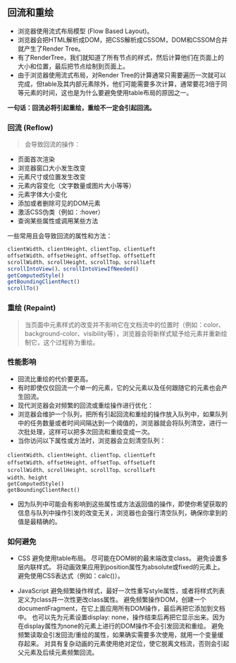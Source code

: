 ## 回流和重绘

- 浏览器使用流式布局模型 (Flow Based Layout)。
- 浏览器会把HTML解析成DOM，把CSS解析成CSSOM，DOM和CSSOM合并就产生了Render Tree。
- 有了RenderTree，我们就知道了所有节点的样式，然后计算他们在页面上的大小和位置，最后把节点绘制到页面上。
- 由于浏览器使用流式布局，对Render Tree的计算通常只需要遍历一次就可以完成，但table及其内部元素除外，他们可能需要多次计算，通常要花3倍于同等元素的时间，这也是为什么要避免使用table布局的原因之一。

**一句话：回流必将引起重绘，重绘不一定会引起回流。**

### 回流 (Reflow)
>会导致回流的操作：
- 页面首次渲染
- 浏览器窗口大小发生改变
- 元素尺寸或位置发生改变
- 元素内容变化（文字数量或图片大小等等）
- 元素字体大小变化
- 添加或者删除可见的DOM元素
- 激活CSS伪类（例如：:hover）
- 查询某些属性或调用某些方法

一些常用且会导致回流的属性和方法：
```js
clientWidth、clientHeight、clientTop、clientLeft
offsetWidth、offsetHeight、offsetTop、offsetLeft
scrollWidth、scrollHeight、scrollTop、scrollLeft
scrollIntoView()、scrollIntoViewIfNeeded()
getComputedStyle()
getBoundingClientRect()
scrollTo()
```

### 重绘 (Repaint)
>当页面中元素样式的改变并不影响它在文档流中的位置时（例如：color、background-color、visibility等），浏览器会将新样式赋予给元素并重新绘制它，这个过程称为重绘。


### 性能影响
- 回流比重绘的代价要更高。
- 有时即使仅仅回流一个单一的元素，它的父元素以及任何跟随它的元素也会产生回流。
- 现代浏览器会对频繁的回流或重绘操作进行优化：
- 浏览器会维护一个队列，把所有引起回流和重绘的操作放入队列中，如果队列中的任务数量或者时间间隔达到一个阈值的，浏览器就会将队列清空，进行一次批处理，这样可以把多次回流和重绘变成一次。
- 当你访问以下属性或方法时，浏览器会立刻清空队列：
```
clientWidth、clientHeight、clientTop、clientLeft
offsetWidth、offsetHeight、offsetTop、offsetLeft
scrollWidth、scrollHeight、scrollTop、scrollLeft
width、height
getComputedStyle()
getBoundingClientRect()
```
- 因为队列中可能会有影响到这些属性或方法返回值的操作，即使你希望获取的信息与队列中操作引发的改变无关，浏览器也会强行清空队列，确保你拿到的值是最精确的。


### 如何避免

- CSS
  避免使用table布局。
  尽可能在DOM树的最末端改变class。
  避免设置多层内联样式。
  将动画效果应用到position属性为absolute或fixed的元素上。
  避免使用CSS表达式（例如：calc()）。

- JavaScript
  避免频繁操作样式，最好一次性重写style属性，或者将样式列表定义为class并一次性更改class属性。
  避免频繁操作DOM，创建一个documentFragment，在它上面应用所有DOM操作，最后再把它添加到文档中。
  也可以先为元素设置display: none，操作结束后再把它显示出来。因为在display属性为none的元素上进行的DOM操作不会引发回流和重绘。
  避免频繁读取会引发回流/重绘的属性，如果确实需要多次使用，就用一个变量缓存起来。
  对具有复杂动画的元素使用绝对定位，使它脱离文档流，否则会引起父元素及后续元素频繁回流。
